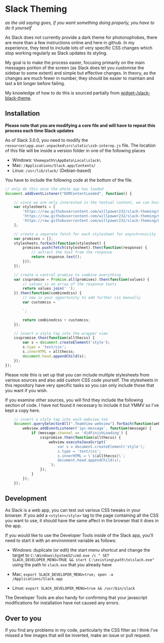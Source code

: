 # Slack Theming

_as the old saying goes, if you want something doing properly, you have to do it yourself_

As Slack does not currently provide a dark theme for photonophobes, there are more than a few instructions online and here in github. In my experience, they tend to include lots of very specific CSS changes which stop working regularly as Slack updates its styling.

My goal is to make the process easier, focusing primarily on the main messages portion of the screen (as Slack does let you customise the sidebar to some extent) and simple but effective changes. In theory, as the changes are much fewer in number, they should be easier to maintain and last a bit longer before failing.

My knowledge of how to do this is sourced partially from [widget-/slack-black-theme](https://github.com/widget-/slack-black-theme).

## Installation

**Please note that you are modifying a core file and will have to repeat this process each time Slack updates**

As of Slack 3.0.0, you need to modify the `resources\app.asar.unpacked\src\static\ssb-interop.js` file. The location of this file will be inside a version folder in one of the following places

* Windows: `%homepath%\AppData\Local\slack\`
* Mac: `/Applications/Slack.app/Contents/`
* Linux: `/usr/lib/slack/` (Debian-based)

You have to include the following code at the bottom of the file.

```js
// only do this once the whole app has loaded
document.addEventListener("DOMContentLoaded", function() {

	// since we are only interested in the textual content, we can host stylesheets at github
	var stylesheets = [
		'https://raw.githubusercontent.com/willpower232/slack-theming/master/stylesheets/fontnunito.css',
		'https://raw.githubusercontent.com/willpower232/slack-theming/master/stylesheets/darkbyinversefilter.css',
		'https://raw.githubusercontent.com/willpower232/slack-theming/master/stylesheets/sidebarlinksrounded.css',
	];

	// create a separate fetch for each stylesheet for asynchronicity
	var promises = [];
	stylesheets.forEach(function(stylesheet) {
		promises.push(fetch(stylesheet).then(function(response) {
			// extract the text from the response
			return response.text();
		}));
	});

	// create a central promise to combine everything
	var csspromise = Promise.all(promises).then(function(values) {
		// values is an array of the response texts
		return values.join(' ');
	}).then(function(combinedcss) {
		// now is your opportunity to add further css manually
		var customcss = `

		`;

		return combinedcss + customcss;
	});

	// insert a style tag into the wrapper view
	csspromise.then(function(allthecss) {
		var s = document.createElement('style');
		s.type = 'text/css';
		s.innerHTML = allthecss;
		document.head.appendChild(s);
	});
});
```

Please note this is set up that you can include multiple stylesheets from various sources and also add custom CSS code yourself. The stylesheets in this repository have very specific tasks so you can only include those that you want if you wish.

If you examine other sources, you will find they include the following section of code. I have not found it necessary to include it but YMMV so I've kept a copy here.

```js
	// insert a style tag into each webview too
	document.querySelectorAll(".TeamView webview").forEach(function(webview) {
		webview.addEventListener('ipc-message', function(message) {
			if (message.channel == 'didFinishLoading') {
				csspromise.then(function(allthecss) {
					webview.executeJavaScript(`
						var s = document.createElement('style');
						s.type = 'text/css';
						s.innerHTML = \`${allthecss}\`;
						document.head.appendChild(s);
					`);
				});
			}
		});
	});
```

## Development

As Slack is a web app, you can test out various CSS tweaks in your browser. If you add a `<style></style>` tag to the page containing all the CSS you want to use, it should have the same affect in the browser that it does in the app.

If you would like to use the Developer Tools inside of the Slack app, you'll need to start it with an environment variable as follows:

* Windows: duplicate (or edit) the start menu shortcut and change the target to `C:\Windows\System32\cmd.exe /c " SET SLACK_DEVELOPER_MENU=TRUE && start C:\existing\path\to\slack.exe"` using the path to `slack.exe` that you already have

* Mac: `export SLACK_DEVELOPER_MENU=true; open -a /Applications/Slack.app`

* Linux: `export SLACK_DEVELOPER_MENU=true && /usr/bin/slack`

The Developer Tools are also handy for confirming that your javascript modifications for installation have not caused any errors.

## Over to you

If you find any problems in my code, particularly the CSS filter as I think I've missed a few images that will be inverted, make an issue or pull request.
